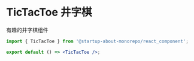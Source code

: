 # TicTacToe 井字棋

有趣的井字棋组件

```jsx
import { TicTacToe } from '@startup-about-monorepo/react_component';

export default () => <TicTacToe />;
```
